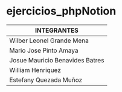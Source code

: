 # ejercicios_phpNotion
| INTEGRANTES                              |
| ---------------------------------------- |
| Wilber Leonel Grande Mena                |
| Mario Jose Pinto Amaya                   |
| Josue Mauricio Benavides Batres          |
| William Henriquez                        |
| Estefany Quezada Muñoz                   |